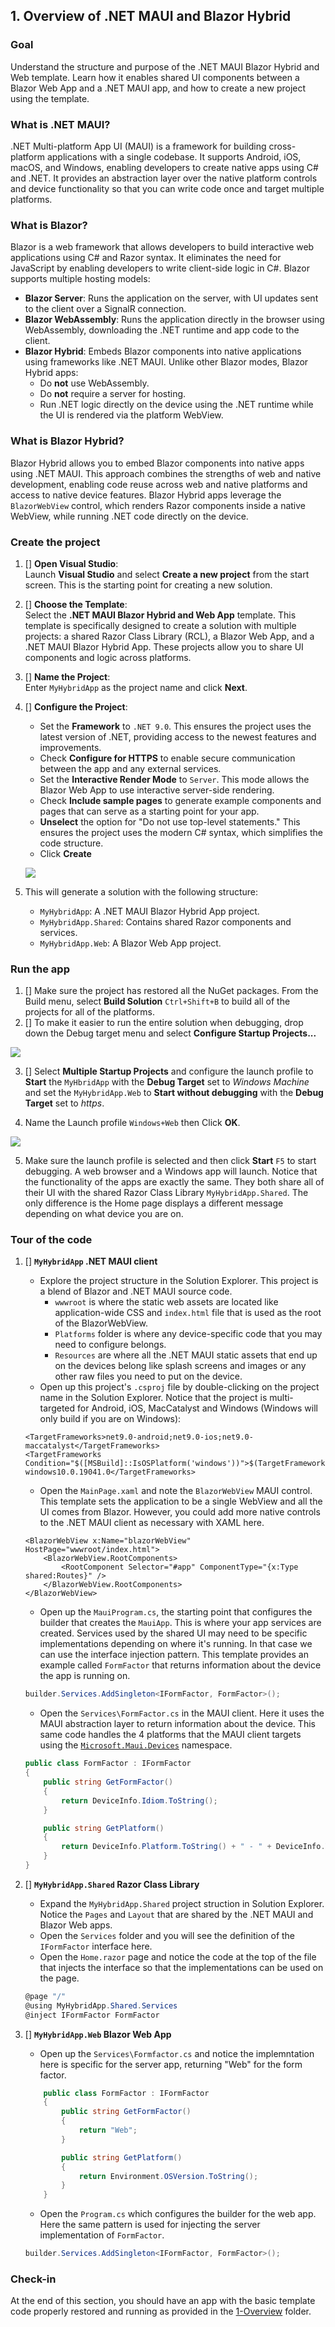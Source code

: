 ## 1. Overview of .NET MAUI and Blazor Hybrid 

### Goal
Understand the structure and purpose of the .NET MAUI Blazor Hybrid and Web template. Learn how it enables shared UI components between a Blazor Web App and a .NET MAUI app, and how to create a new project using the template.

### What is .NET MAUI?
.NET Multi-platform App UI (MAUI) is a framework for building cross-platform applications with a single codebase. It supports Android, iOS, macOS, and Windows, enabling developers to create native apps using C# and .NET. It provides an abstraction layer over the native platform controls and device functionality so that you can write code once and target multiple platforms. 

### What is Blazor?
Blazor is a web framework that allows developers to build interactive web applications using C# and Razor syntax. It eliminates the need for JavaScript by enabling developers to write client-side logic in C#. Blazor supports multiple hosting models:

- **Blazor Server**: Runs the application on the server, with UI updates sent to the client over a SignalR connection.
- **Blazor WebAssembly**: Runs the application directly in the browser using WebAssembly, downloading the .NET runtime and app code to the client.
- **Blazor Hybrid**: Embeds Blazor components into native applications using frameworks like .NET MAUI. Unlike other Blazor modes, Blazor Hybrid apps:
  - Do **not** use WebAssembly.
  - Do **not** require a server for hosting.
  - Run .NET logic directly on the device using the .NET runtime while the UI is rendered via the platform WebView.

### What is Blazor Hybrid?
Blazor Hybrid allows you to embed Blazor components into native apps using .NET MAUI. This approach combines the strengths of web and native development, enabling code reuse across web and native platforms and access to native device features. Blazor Hybrid apps leverage the `BlazorWebView` control, which renders Razor components inside a native WebView, while running .NET code directly on the device.

### Create the project
1. [] **Open Visual Studio**:  
   Launch **Visual Studio** and select **Create a new project** from the start screen. This is the starting point for creating a new solution.

2. [] **Choose the Template**:  
   Select the **.NET MAUI Blazor Hybrid and Web App** template. This template is specifically designed to create a solution with multiple projects: a shared Razor Class Library (RCL), a Blazor Web App, and a .NET MAUI Blazor Hybrid App. These projects allow you to share UI components and logic across platforms.

3. [] **Name the Project**:  
   Enter `MyHybridApp` as the project name and click **Next**. 

4. [] **Configure the Project**:  
   - Set the **Framework** to `.NET 9.0`. This ensures the project uses the latest version of .NET, providing access to the newest features and improvements.
   - Check **Configure for HTTPS** to enable secure communication between the app and any external services.
   - Set the **Interactive Render Mode** to `Server`. This mode allows the Blazor Web App to use interactive server-side rendering.
   - Check **Include sample pages** to generate example components and pages that can serve as a starting point for your app.
   - **Unselect** the option for "Do not use top-level statements." This ensures the project uses the modern C# syntax, which simplifies the code structure.
   - Click **Create**

   ![](../images/NewProject.jpg)

5. This will generate a solution with the following structure:
   - `MyHybridApp`: A .NET MAUI Blazor Hybrid App project.
   - `MyHybridApp.Shared`: Contains shared Razor components and services.
   - `MyHybridApp.Web`: A Blazor Web App project.


### Run the app
1. [] Make sure the project has restored all the NuGet packages. From the Build menu, select **Build Solution** `Ctrl+Shift+B` to build all of the projects for all of the platforms. 
2. [] To make it easier to run the entire solution when debugging, drop down the Debug target menu and select **Configure Startup Projects...**

![](../images/Configure.jpg)

3. [] Select **Multiple Startup Projects** and configure the launch profile to **Start** the `MyHbridApp` with the **Debug Target** set to _Windows Machine_ and set the `MyHybridApp.Web` to **Start without debugging** with the **Debug Target** set to _https_. 

4. Name the Launch profile `Windows+Web` then Click **OK**.

![](../images/Startup.jpg)

5. Make sure the launch profile is selected and then click **Start** `F5` to start debugging. A web browser and a Windows app will launch. Notice that the functionality of the apps are exactly the same. They both share all of their UI with the shared Razor Class Library `MyHybridApp.Shared`. The only difference is the Home page displays a different message depending on what device you are on. 

### Tour of the code
1. [] **`MyHybridApp` .NET MAUI client**
    - Explore the project structure in the Solution Explorer. This project is a blend of Blazor and .NET MAUI source code. 
        - `wwwroot` is where the static web assets are located like application-wide CSS and `index.html` file that is used as the root of the BlazorWebView.
        - `Platforms` folder is where any device-specific code that you may need to configure belongs.
        - `Resources` are where all the .NET MAUI static assets that end up on the devices belong like splash screens and images or any other raw files you need to put on the device. 
    - Open up this project's `.csproj` file by double-clicking on the project name in the Solution Explorer. Notice that the project is multi-targeted for Android, iOS, MacCatalyst and Windows (Windows will only build if you are on Windows):
    ```code
   <TargetFrameworks>net9.0-android;net9.0-ios;net9.0-maccatalyst</TargetFrameworks>
   <TargetFrameworks Condition="$([MSBuild]::IsOSPlatform('windows'))">$(TargetFrameworks);net9.0-windows10.0.19041.0</TargetFrameworks>
    ```
    - Open the `MainPage.xaml` and note the `BlazorWebView` MAUI control. This template sets the application to be a single WebView and all the UI comes from Blazor. However, you could add more native controls to the .NET MAUI client as necessary with XAML here. 
    ```code
    <BlazorWebView x:Name="blazorWebView" HostPage="wwwroot/index.html">
        <BlazorWebView.RootComponents>
            <RootComponent Selector="#app" ComponentType="{x:Type shared:Routes}" />
        </BlazorWebView.RootComponents>
    </BlazorWebView>
    ```
    - Open up the `MauiProgram.cs`, the starting point that configures the builder that creates the `MauiApp`. This is where your app services are created. Services used by the shared UI may need to be specific implementations depending on where it's running. In that case we can use the interface injection pattern. This template provides an example called `FormFactor` that returns information about the device the app is running on. 

    ```csharp
    builder.Services.AddSingleton<IFormFactor, FormFactor>();
    ```
    - Open the `Services\FormFactor.cs` in the MAUI client. Here it uses the MAUI abstraction layer to return information about the device. This same code handles the 4 platforms that the MAUI client targets using the [`Microsoft.Maui.Devices`](https://learn.microsoft.com/en-us/dotnet/api/microsoft.maui.devices?view=net-maui-9.0) namespace. 
    ```csharp
    public class FormFactor : IFormFactor
    {
        public string GetFormFactor()
        {
            return DeviceInfo.Idiom.ToString();
        }

        public string GetPlatform()
        {
            return DeviceInfo.Platform.ToString() + " - " + DeviceInfo.VersionString;
        }
    }
    ```    
2. [] **`MyHybridApp.Shared` Razor Class Library**
    - Expand the `MyHybridApp.Shared` project struction in Solution Explorer. Notice the `Pages` and `Layout` that are shared by the .NET MAUI and Blazor Web apps. 
    - Open the `Services` folder and you will see the definition of the `IFormFactor` interface here. 
    - Open the `Home.razor` page and notice the code at the top of the file that injects the interface so that the implementations can be used on the page. 
    ```csharp
    @page "/"
    @using MyHybridApp.Shared.Services
    @inject IFormFactor FormFactor
    ```
3. [] **`MyHybridApp.Web` Blazor Web App**
    - Open up the `Services\Formfactor.cs` and notice the implemntation here is specific for the server app, returning "Web" for the form factor. 
    ```csharp
        public class FormFactor : IFormFactor
        {
            public string GetFormFactor()
            {
                return "Web";
            }

            public string GetPlatform()
            {
                return Environment.OSVersion.ToString();
            }
        }
    ```
    - Open the `Program.cs` which configures the builder for the web app. Here the same pattern is used for injecting the server implementation of `FormFactor`.
    ```csharp
    builder.Services.AddSingleton<IFormFactor, FormFactor>();
    ```
### Check-in
At the end of this section, you should have an app with the basic template code properly restored and running as provided in the [1-Overview](../1-Overview/) folder.